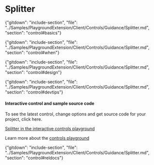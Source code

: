 ﻿# Splitter

{"gitdown": "include-section", "file": "../Samples/PlaygroundExtension/Client/Controls/Guidance/Splitter.md", "section": "control#basics"}

<!-- TODO get an IMAGE to embed here -->

<!-- TODO get an SAMPLE CODE to embed here -->

{"gitdown": "include-section", "file": "../Samples/PlaygroundExtension/Client/Controls/Guidance/Splitter.md", "section": "control#when"}

{"gitdown": "include-section", "file": "../Samples/PlaygroundExtension/Client/Controls/Guidance/Splitter.md", "section": "control#design"}

{"gitdown": "include-section", "file": "../Samples/PlaygroundExtension/Client/Controls/Guidance/Splitter.md", "section": "control#devtips"}

#### Interactive control and sample source code
To see the latest control, change options and get source code for your project, click here.

<a href="https://ms.portal.azure.com/?Microsoft_Azure_Playground=true#blade/Microsoft_Azure_Playground/ControlsIndexBlade/Splitter_create_Playground" target="_blank">Splitter in the interactive controls playground</a>

Learn more about the [controls playground](./top-extensions-controls-playground.md)


{"gitdown": "include-section", "file": "../Samples/PlaygroundExtension/Client/Controls/Guidance/Splitter.md", "section": "control#reldocs"}
